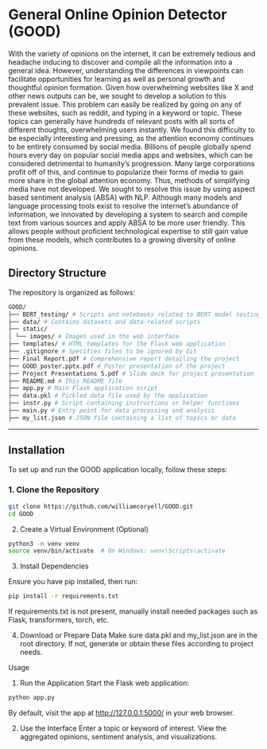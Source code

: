 # General Online Opinion Detector (GOOD)
With the variety of opinions on the internet, it can be extremely tedious and headache inducing to discover and compile all the information into a general idea. However, understanding the differences in viewpoints can facilitate opportunities for learning as well as personal growth and thoughtful opinion formation. Given how overwhelming websites like X and other news outputs can be, we sought to develop a solution to this prevalent issue. This problem can easily be realized by going on any of these websites, such as reddit, and typing in a keyword or topic. These topics can generally have hundreds of relevant posts with all sorts of different thoughts, overwhelming users instantly. We found this difficulty to be especially interesting and pressing, as the attention economy continues to be entirely consumed by social media. Billions of people globally spend hours every day on popular social media apps and websites, which can be considered detrimental to humanity’s progression. Many large corporations profit off of this, and continue to popularize their forms of media to gain more share in the global attention economy. Thus, methods of simplifying media have not developed. We sought to resolve this issue by using aspect based sentiment analysis (ABSA) with NLP. Although many models and language processing tools exist to resolve the internet’s abundance of information, we innovated by developing a system to search and compile text from various sources and apply ABSA to be more user friendly. This allows people without proficient technological expertise to still gain value from these models, which contributes to a growing diversity of online opinions. 

## Directory Structure

The repository is organized as follows:
```bash
GOOD/
├── BERT_testing/ # Scripts and notebooks related to BERT model testing
├── data/ # Contains datasets and data-related scripts
├── static/
│ └── images/ # Images used in the web interface
├── templates/ # HTML templates for the Flask web application
├── .gitignore # Specifies files to be ignored by Git
├── Final Report.pdf # Comprehensive report detailing the project
├── GOOD_poster.pptx.pdf # Poster presentation of the project
├── Project Presentations 5.pdf # Slide deck for project presentation
├── README.md # This README file
├── app.py # Main Flask application script
├── data.pkl # Pickled data file used by the application
├── instr.py # Script containing instructions or helper functions
├── main.py # Entry point for data processing and analysis
├── my_list.json # JSON file containing a list of topics or data
```

---

## Installation

To set up and run the GOOD application locally, follow these steps:

### 1. Clone the Repository

```bash
git clone https://github.com/williamcoryell/GOOD.git
cd GOOD
```

2. Create a Virtual Environment (Optional)
```bash
python3 -m venv venv
source venv/bin/activate  # On Windows: venv\Scripts\activate
```

3. Install Dependencies

Ensure you have pip installed, then run:
```bash
pip install -r requirements.txt
```
If requirements.txt is not present, manually install needed packages such as Flask, transformers, torch, etc.

4. Download or Prepare Data
Make sure data.pkl and my_list.json are in the root directory. If not, generate or obtain these files according to project needs.

Usage
1. Run the Application
Start the Flask web application:

```bash
python app.py
```

By default, visit the app at http://127.0.0.1:5000/ in your web browser.

2. Use the Interface
Enter a topic or keyword of interest.
View the aggregated opinions, sentiment analysis, and visualizations.


